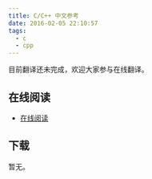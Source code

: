 ```yaml
---
title: C/C++ 中文参考
date: 2016-02-05 22:10:57
tags:
  - c
  - cpp
---
```


目前翻译还未完成，欢迎大家参与在线翻译。

## 在线阅读 ##

+ [在线阅读](http://zh.cppreference.com)

## 下载 ##

暂无。